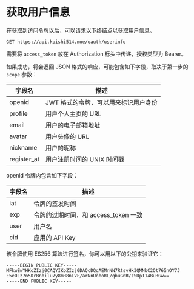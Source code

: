 # 获取用户信息

在获取到访问令牌以后，可以请求以下终结点以获取用户信息。

`GET https://api.koishi514.moe/oauth/userinfo`

需要将 `access_token` 放在 Authorization 标头中传递，授权类型为 Bearer。

如果成功，将会返回 JSON 格式的响应，可能包含如下字段，取决于第一步的 `scope` 参数：

| 字段名 | 描述 |
| ------ | ---- |
| openid | JWT 格式的令牌，可以用来标识用户身份 |
| profile | 用户个人主页的 URL |
| email | 用户的电子邮箱地址 |
| avatar | 用户头像的 URL |
| nickname | 用户的昵称 |
| register\_at | 用户注册时间的 UNIX 时间戳 |

openid 令牌内包含如下字段：

| 字段名 | 描述 |
| ------ | ---- |
| iat | 令牌的签发时间 |
| exp | 令牌的过期时间，和 access\_token 一致 |
| user | 用户名 |
| cid | 应用的 API Key |

该令牌使用 ES256 算法进行签名，你可以用以下的公钥来验证它：

```
-----BEGIN PUBLIC KEY-----
MFkwEwYHKoZIzj0CAQYIKoZIzj0DAQcDQgAEMnNN7RtsyHk3QMNbC2Ot765nOY7J
E5eOLz7n5KrBnbilu7y8mH8nLVF/arNnUoboRL/qbuGnR/zSDpI14BuRGw==
-----END PUBLIC KEY-----
```
